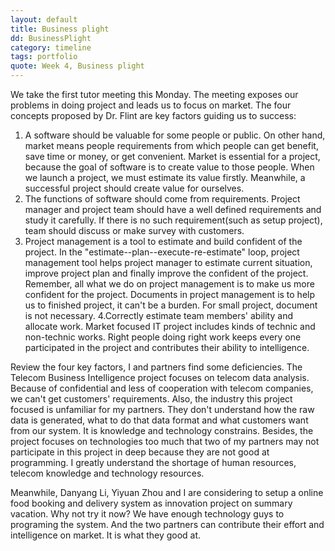 ```yaml
---
layout: default
title: Business plight
dd: BusinessPlight
category: timeline
tags: portfolio
quote: Week 4, Business plight
---
```


We take the first tutor meeting this Monday. The meeting exposes our problems in doing project and leads us to focus on market. The four concepts proposed by Dr. Flint are key factors guiding us to success:

1. A software should be valuable for some people or public. On other hand, market means people requirements from which people can get benefit, save time or money, or get convenient. Market is essential for a project, because the goal of software is to create value to those people. When we launch a project, we must estimate its value firstly. Meanwhile, a successful project should create value for ourselves.
2. The functions of software should come from requirements. Project manager and project team should have a well defined requirements and study it carefully. If there is no such requirement(such as setup project), team should discuss or make survey with customers.
3. Project management is a tool to estimate and build confident of the project. In the "estimate--plan--execute-re-estimate" loop, project management tool helps project manager to estimate current situation, improve project plan and finally improve the confident of the project. Remember, all what we do on project management is to make us more confident for the project. Documents in project management is to help us to finished project, it can't be a burden. For small project, document is not necessary.
4.Correctly estimate team members' ability and allocate work. Market focused IT project includes kinds of technic and non-technic works. Right people doing right work keeps every one participated in the project and contributes their ability to intelligence.

Review the four key factors, I and partners find some deficiencies. The Telecom Business Intelligence project focuses on telecom data analysis. Because of confidential and less of cooperation with telecom companies, we can't get customers' requirements. Also, the industry this project focused is unfamiliar for my partners. They don't understand how the raw data is generated, what to do that data format and what customers want from our system. It is knowledge and technology constrains. Besides, the project focuses on technologies too much that two of my partners may not participate in this project in deep because they are not good at programming. I greatly understand the shortage of human resources, telecom knowledge and technology resources.

Meanwhile, Danyang Li, Yiyuan Zhou and I are considering to setup a online food booking and delivery system as innovation project on summary vacation. Why not try it now? We have enough technology guys to programing the system. And the two partners can contribute their effort and intelligence on market. It is what they good at.
